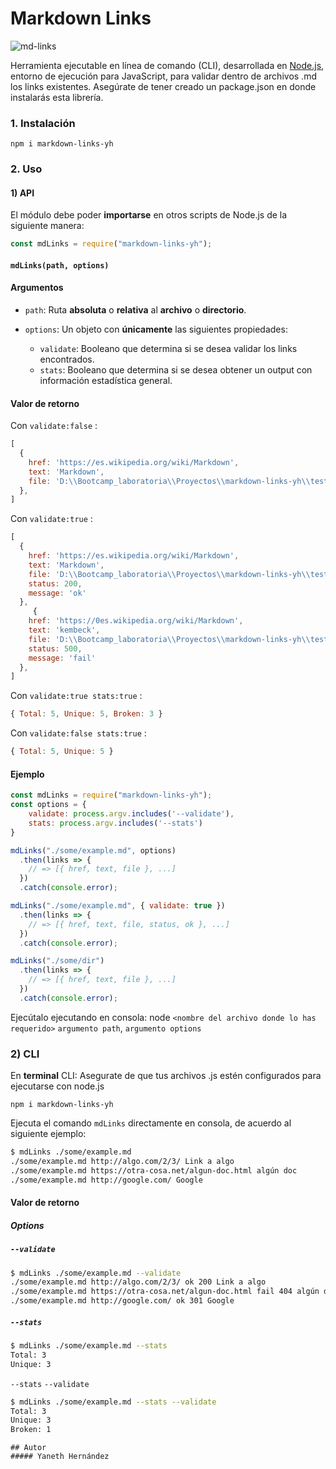 # Markdown Links

![md-links](https://sandmann.co/wp-content/uploads/Was-ist-Markdown-Cover.jpg)

Herramienta ejecutable en línea de comando (CLI), desarrollada en [Node.js](https://nodejs.org/es/), entorno de ejecución para JavaScript, para validar dentro de archivos .md los links existentes.
Asegúrate de tener creado un package.json en donde instalarás esta librería.

### 1. Instalación
`npm i markdown-links-yh`

### 2. Uso

#### 1) API

El módulo debe poder **importarse** en otros scripts de Node.js de la siguiente manera:

```js
const mdLinks = require("markdown-links-yh");
```

#### `mdLinks(path, options)`

#### Argumentos

* `path`: Ruta **absoluta** o **relativa** al **archivo** o **directorio**.

* `options`: Un objeto con **únicamente** las siguientes propiedades:
  - `validate`: Booleano que determina si se desea validar los links encontrados.
  - `stats`: Booleano que determina si se desea obtener un output con información estadística general.

#### Valor de retorno

Con `validate:false` :

```js
[
  {
    href: 'https://es.wikipedia.org/wiki/Markdown',
    text: 'Markdown',
    file: 'D:\\Bootcamp_laboratoria\\Proyectos\\markdown-links-yh\\test\\testFolder\\hi.md'
  },
]
```
Con `validate:true` :

```js
[
  {
    href: 'https://es.wikipedia.org/wiki/Markdown',
    text: 'Markdown',
    file: 'D:\\Bootcamp_laboratoria\\Proyectos\\markdown-links-yh\\test\\testFolder\\hi.md',
    status: 200,
    message: 'ok'
  }, 
     {
    href: 'https://0es.wikipedia.org/wiki/Markdown',
    text: 'kembeck',
    file: 'D:\\Bootcamp_laboratoria\\Proyectos\\markdown-links-yh\\test\\testFolder\\hi.md',
    status: 500,
    message: 'fail'
  },
]
```
Con `validate:true stats:true` :

```js
{ Total: 5, Unique: 5, Broken: 3 }
```
Con `validate:false stats:true` :

```js
{ Total: 5, Unique: 5 }
```

#### Ejemplo 

```js
const mdLinks = require("markdown-links-yh");
const options = {
    validate: process.argv.includes('--validate'),
    stats: process.argv.includes('--stats')
}

mdLinks("./some/example.md", options)
  .then(links => {
    // => [{ href, text, file }, ...]
  })
  .catch(console.error);

mdLinks("./some/example.md", { validate: true })
  .then(links => {
    // => [{ href, text, file, status, ok }, ...]
  })
  .catch(console.error);

mdLinks("./some/dir")
  .then(links => {
    // => [{ href, text, file }, ...]
  })
  .catch(console.error);
```
Ejecútalo ejecutando en consola: node `<nombre del archivo donde lo has requerido>` `argumento path`,  `argumento options`

### 2) CLI 

En **terminal** CLI: Asegurate de que tus archivos .js estén configurados para ejecutarse con node.js

`npm i markdown-links-yh`

Ejecuta el comando `mdLinks` directamente en consola, de acuerdo al siguiente ejemplo:

```sh
$ mdLinks ./some/example.md
./some/example.md http://algo.com/2/3/ Link a algo
./some/example.md https://otra-cosa.net/algun-doc.html algún doc
./some/example.md http://google.com/ Google
```

#### Valor de retorno

##### Options

##### `--validate`
```sh
$ mdLinks ./some/example.md --validate
./some/example.md http://algo.com/2/3/ ok 200 Link a algo
./some/example.md https://otra-cosa.net/algun-doc.html fail 404 algún doc
./some/example.md http://google.com/ ok 301 Google
```

##### `--stats`

```sh
$ mdLinks ./some/example.md --stats
Total: 3
Unique: 3
```

`--stats` `--validate` 

```sh
$ mdLinks ./some/example.md --stats --validate
Total: 3
Unique: 3
Broken: 1
```
~~~~
## Autor
##### Yaneth Hernández
~~~~